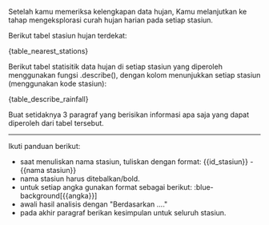 Setelah kamu memeriksa kelengkapan data hujan, Kamu melanjutkan ke tahap mengeksplorasi curah hujan harian pada setiap stasiun. 

Berikut tabel stasiun hujan terdekat:

{table_nearest_stations}

Berikut tabel statisitik data hujan di setiap stasiun yang diperoleh menggunakan fungsi .describe(), dengan kolom menunjukkan setiap stasiun (menggunakan kode stasiun):

{table_describe_rainfall}

Buat setidaknya 3 paragraf yang berisikan informasi apa saja yang dapat diperoleh dari tabel tersebut.

---

Ikuti panduan berikut:
- saat menuliskan nama stasiun, tuliskan dengan format: {{id_stasiun}} - {{nama stasiun}}
- nama stasiun harus ditebalkan/bold.
- untuk setiap angka gunakan format sebagai berikut: :blue-background[{{angka}}]
- awali hasil analisis dengan "Berdasarkan ...."
- pada akhir paragraf berikan kesimpulan untuk seluruh stasiun. 
